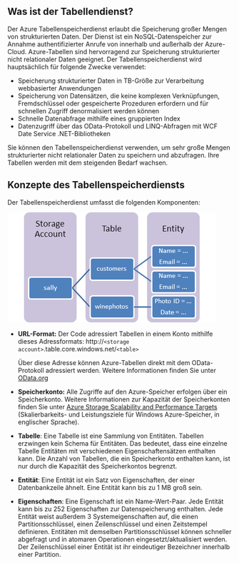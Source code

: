 ## Was ist der Tabellendienst?

Der Azure Tabellenspeicherdienst erlaubt die Speicherung großer Mengen von strukturierten Daten. Der Dienst ist ein NoSQL-Datenspeicher zur Annahme authentifizierter Anrufe von innerhalb und außerhalb der Azure-Cloud. Azure-Tabellen sind hervorragend zur Speicherung strukturierter nicht relationaler Daten geeignet. Der Tabellenspeicherdienst wird hauptsächlich für folgende Zwecke verwendet:

-   Speicherung strukturierter Daten in TB-Größe zur Verarbeitung webbasierter Anwendungen
-   Speicherung von Datensätzen, die keine komplexen Verknüpfungen, Fremdschlüssel oder gespeicherte Prozeduren erfordern und für schnellen Zugriff denormalisiert werden können
-   Schnelle Datenabfrage mithilfe eines gruppierten Index
-   Datenzugriff über das OData-Protokoll und LINQ-Abfragen mit WCF Date Service .NET-Bibliotheken

Sie können den Tabellenspeicherdienst verwenden, um sehr große Mengen strukturierter nicht relationaler Daten zu speichern und abzufragen. Ihre Tabellen werden mit dem steigenden Bedarf wachsen.

## Konzepte des Tabellenspeicherdiensts

Der Tabellenspeicherdienst umfasst die folgenden Komponenten:

![Table1][Table1]

-   **URL-Format:** Der Code adressiert Tabellen in einem Konto mithilfe dieses Adressformats: http://`<storage account>`.table.core.windows.net/`<table>`  
      
    Über diese Adresse können Azure-Tabellen direkt mit dem OData-Protokoll adressiert werden. Weitere Informationen finden Sie unter [OData.org][]

-   **Speicherkonto:** Alle Zugriffe auf den Azure-Speicher erfolgen über ein Speicherkonto. Weitere Informationen zur Kapazität der Speicherkonten finden Sie unter [Azure Storage Scalability and Performance Targets](storage-scalability-targets.md) (Skalierbarkeits- und Leistungsziele für Windows Azure-Speicher, in englischer Sprache).

-   **Tabelle**: Eine Tabelle ist eine Sammlung von Entitäten. Tabellen erzwingen kein Schema für Entitäten. Das bedeutet, dass eine einzelne Tabelle Entitäten mit verschiedenen Eigenschaftensätzen enthalten kann. Die Anzahl von Tabellen, die ein Speicherkonto enthalten kann, ist nur durch die Kapazität des Speicherkontos begrenzt.

-   **Entität**: Eine Entität ist ein Satz von Eigenschaften, der einer Datenbankzeile ähnelt. Eine Entität kann bis zu 1 MB groß sein.

-   **Eigenschaften**: Eine Eigenschaft ist ein Name-Wert-Paar. Jede Entität kann bis zu 252 Eigenschaften zur Datenspeicherung enthalten. Jede Entität weist außerdem 3 Systemeigenschaften auf, die einen Partitionsschlüssel, einen Zeilenschlüssel und einen Zeitstempel definieren. Entitäten mit demselben Partitionsschlüssel können schneller abgefragt und in atomaren Operationen eingesetzt/aktualisiert werden. Der Zeilenschlüssel einer Entität ist ihr eindeutiger Bezeichner innerhalb einer Partition.


  
  [Table1]: ./media/storage-table-concepts-include/table1.png
  [OData.org]: http://www.odata.org/

<!---HONumber=62-->